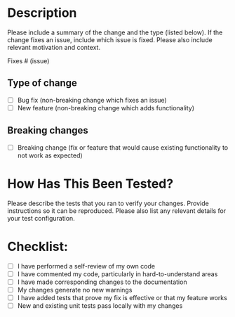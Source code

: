 

# Description

Please include a summary of the change and the type (listed below). If the change fixes an issue, include which issue is fixed. Please also include relevant motivation and context.

Fixes # (issue)

## Type of change 

- [ ] Bug fix (non-breaking change which fixes an issue)
- [ ] New feature (non-breaking change which adds functionality)

## Breaking changes
- [ ] Breaking change (fix or feature that would cause existing functionality to not work as expected)


# How Has This Been Tested?

Please describe the tests that you ran to verify your changes. Provide instructions so it can be reproduced. Please also list any relevant details for your test configuration.

# Checklist:

- [ ] I have performed a self-review of my own code
- [ ] I have commented my code, particularly in hard-to-understand areas
- [ ] I have made corresponding changes to the documentation
- [ ] My changes generate no new warnings
- [ ] I have added tests that prove my fix is effective or that my feature works
- [ ] New and existing unit tests pass locally with my changes
